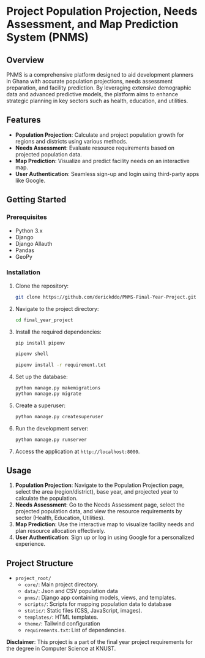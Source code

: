 # Project Population Projection, Needs Assessment, and Map Prediction System (PNMS)

## Overview

PNMS is a comprehensive platform designed to aid development planners in Ghana with accurate population projections, needs assessment preparation, and facility prediction. By leveraging extensive demographic data and advanced predictive models, the platform aims to enhance strategic planning in key sectors such as health, education, and utilities.

## Features

- **Population Projection**: Calculate and project population growth for regions and districts using various methods.
- **Needs Assessment**: Evaluate resource requirements based on projected population data.
- **Map Prediction**: Visualize and predict facility needs on an interactive map.
- **User Authentication**: Seamless sign-up and login using third-party apps like Google.

## Getting Started

### Prerequisites

- Python 3.x
- Django
- Django Allauth
- Pandas
- GeoPy

### Installation

1. Clone the repository:
    ```bash
    git clone https://github.com/derickddo/PNMS-Final-Year-Project.git
    ```
2. Navigate to the project directory:
    ```bash
    cd final_year_project
    ```
3. Install the required dependencies:
    ```bash
    pip install pipenv
    ```
    ```bash
    pipenv shell
    ```
    ```bash
    pipenv install -r requirement.txt
    ```


4. Set up the database:
    ```bash
    python manage.py makemigrations
    python manage.py migrate
    ```

5. Create a superuser:
    ```bash
    python manage.py createsuperuser
    ```

6. Run the development server:
    ```bash
    python manage.py runserver
    ```

7. Access the application at `http://localhost:8000`.

## Usage

1. **Population Projection**: Navigate to the Population Projection page, select the area (region/district), base year, and projected year to calculate the population.
2. **Needs Assessment**: Go to the Needs Assessment page, select the projected population data, and view the resource requirements by sector (Health, Education, Utilities).
3. **Map Prediction**: Use the interactive map to visualize facility needs and plan resource allocation effectively.
4. **User Authentication**: Sign up or log in using Google for a personalized experience.

## Project Structure

- `project_root/`
  - `core/`: Main project directory.
  - `data/`: Json and CSV population data
  - `pnms/`: Django app containing models, views, and templates.
  - `scripts/`: Scripts for mapping population data to database
  - `static/`: Static files (CSS, JavaScript, images).
  - `templates/`: HTML templates.
  - `theme/`: Tailwind configuration
  - `requirements.txt`: List of dependencies.



**Disclaimer**: This project is a part of the final year project requirements for the degree in Computer Science at KNUST.

